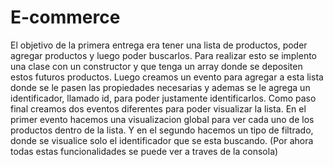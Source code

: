 # E-commerce
El objetivo de la primera entrega era tener una lista de productos, poder agregar productos y luego poder buscarlos.
Para realizar esto se implento una clase con un constructor y que tenga un array donde se depositen estos futuros productos. 
Luego creamos un evento para agregar a esta lista donde se le pasen las propiedades necesarias y ademas se le agrega un identificador, llamado id, para poder justamente identificarlos.
Como paso final creamos dos eventos diferentes para poder visualizar la lista. En el primer evento hacemos una visualizacion global para ver cada uno de los productos dentro de la lista. Y en el segundo hacemos un tipo de filtrado, donde se visualice solo el identificador que se esta buscando.
(Por ahora todas estas funcionalidades se puede ver a traves de la consola)

